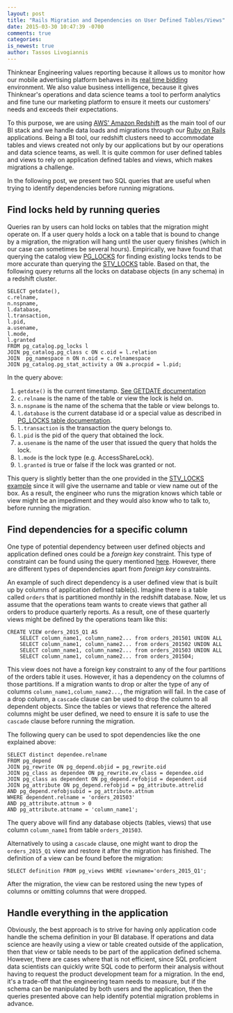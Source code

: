 ```yaml
---
layout: post
title: "Rails Migration and Dependencies on User Defined Tables/Views"
date: 2015-03-30 10:47:39 -0700
comments: true
categories: 
is_newest: true
author: Tassos Livogiannis
---
```



Thinknear Engineering values reporting because it allows us to monitor how our mobile advertising platform behaves in its [real time bidding](http://en.wikipedia.org/wiki/Real-time_bidding) environment.
We also value business intelligence, because it gives Thinknear's operations and data science teams a tool to perform analytics and fine tune our marketing platform to ensure it meets our customers' needs and exceeds their expectations.

To this purpose, we are using [AWS' Amazon Redshift](http://aws.amazon.com/redshift/) as the main tool of our BI stack and we handle data loads and migrations through our [Ruby on Rails](http://rubyonrails.org/) applications.
Being a BI tool, our redshift clusters need to accommodate tables and views created not only by our applications but by our operations and data science teams, as well.
It is quite common for user defined tables and views to rely on application defined tables and views, which makes migrations a challenge.

In the following post, we present two SQL queries that are useful when trying to identify dependencies before running migrations.

## Find locks held by running queries

Queries ran by users can hold locks on tables that the migration might operate on.
If a user query holds a lock on a table that is bound to change by a migration, the migration will hang until the user query finishes (which in our case can sometimes be several hours).
Empirically, we have found that querying the catalog view [PG_LOCKS](http://www.postgresql.org/docs/9.4/static/view-pg-locks.html) for finding existing locks tends to be more accurate than querying the [STV_LOCKS](http://docs.aws.amazon.com/redshift/latest/dg/r_STV_LOCKS.html) table.
Based on that, the following query returns all the locks on database objects (in any schema) in a redshift cluster.

    SELECT getdate(),
    c.relname,
    n.nspname,
    l.database,
    l.transaction,
    l.pid,
    a.usename,
    l.mode,
    l.granted
    FROM pg_catalog.pg_locks l
    JOIN pg_catalog.pg_class c ON c.oid = l.relation
    JOIN  pg_namespace n ON n.oid = c.relnamespace
    JOIN pg_catalog.pg_stat_activity a ON a.procpid = l.pid;

In the query above:

1. ```getdate()``` is the current timestamp. [See GETDATE documentation](http://docs.aws.amazon.com/redshift/latest/dg/r_GETDATE.html)
1. ```c.relname``` is the name of the table or view the lock is held on.
1. ```n.nspname``` is the name of the schema that the table or view belongs to.
1. ```l.database``` is the current database id or a special value as described in [PG_LOCKS table documentation](http://www.postgresql.org/docs/9.4/static/view-pg-locks.html).
1. ```l.transaction``` is the transaction the query belongs to.
1. ```l.pid``` is the pid of the query that obtained the lock.
1. ```a.usename``` is the name of the user that issued the query that holds the lock.
1. ```l.mode``` is the lock type (e.g. AccessShareLock).
1. ```l.granted``` is true or false if the lock was granted or not.

This query is slightly better than the one provided in the [STV_LOCKS example](http://docs.aws.amazon.com/redshift/latest/dg/r_STV_LOCKS.html) since it will give the username and table or view name out of the box.
As a result, the engineer who runs the migration knows which table or view might be an impediment and they would also know who to talk to, before running the migration.

## Find dependencies for a specific column

One type of potential dependency between user defined objects and application defined ones could be a _foreign key_ constraint.
This type of constraint can be found using the query mentioned [here](http://stackoverflow.com/a/1152321).
However, there are different types of dependencies apart from _foreign key_ constraints.

An example of such direct dependency is a user defined view that is built up by columns of application defined table(s).
Imagine there is a table called ```orders``` that is partitioned monthly in the redshift database.
Now, let us assume that the operations team wants to create views that gather all orders to produce quarterly reports.
As a result, one of these quarterly views might be defined by the operations team like this:

    CREATE VIEW orders_2015_Q1 AS 
        SELECT column_name1, column_name2... from orders_201501 UNION ALL
        SELECT column_name1, column_name2... from orders_201502 UNION ALL
        SELECT column_name1, column_name2... from orders_201503 UNION ALL
        SELECT column_name1, column_name2... from orders_201504;

This view does not have a foreign key constraint to any of the four partitions of the orders table it uses.
However, it has a dependency on the columns of those partitions.
If a migration wants to drop or alter the type of any of columns `column_name1,column_name2...`, the migration will fail.
In the case of a drop column, a `cascade` clause can be used to drop the column to all dependent objects.
Since the tables or views that reference the altered columns might be user defined, we need to ensure it is safe to use the `cascade` clause before running the migration.

The following query can be used to spot dependencies like the one explained above:

    SELECT distinct dependee.relname   
    FROM pg_depend   
    JOIN pg_rewrite ON pg_depend.objid = pg_rewrite.oid   
    JOIN pg_class as dependee ON pg_rewrite.ev_class = dependee.oid   
    JOIN pg_class as dependent ON pg_depend.refobjid = dependent.oid   
    JOIN pg_attribute ON pg_depend.refobjid = pg_attribute.attrelid   
    AND pg_depend.refobjsubid = pg_attribute.attnum   
    WHERE dependent.relname = 'orders_201503'  
    AND pg_attribute.attnum > 0   
    AND pg_attribute.attname = 'column_name1';   

The query above will find any database objects (tables, views) that use column `column_name1` from table `orders_201503`.

Alternatively to using a `cascade` clause, one might want to drop the `orders_2015_Q1` view and restore it after the migration has finished.
The definition of a view can be found before the migration:

    SELECT definition FROM pg_views WHERE viewname='orders_2015_Q1';

After the migration, the view can be restored using the new types of columns or omitting columns that were dropped.

## Handle everything in the application

Obviously, the best approach is to strive for having only application code handle the schema definition in your BI database.
If operations and data science are heavily using a view or table created outside of the application, then that view or table needs to be part of the application defined schema.
However, there are cases where that is not efficient, since SQL proficient data scientists can quickly write SQL code to perform their analysis without having to request the product development team for a migration.
In the end, it's a trade-off that the engineering team needs to measure, but if the schema can be manipulated by both users and the application, then the queries presented above can help identify potential migration problems in advance.
